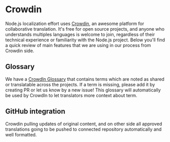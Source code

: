 # Crowdin

Node.js localization effort uses [Crowdin](https://crowdin.com), an awesome platform for collaborative translation.
It's free for open source projects, and anyone who understands multiples languages is welcome to join, regardless of
their technical experience or familiarity with the Node.js project. Below you'll find a quick review of main features that we are using in our process from Crowdin side. 

## Glossary

We have a [CrowdIn Glossary](../crowdin-glossary.json) that contains terms which are noted as shared or translatable across the projects. If a term is missing, please add it by creating PR or let us know by a new issue! This glossary will automatically be used by CrowdIn to let translators more context about term.

## GitHub integration

Crowdin pulling updates of original content, and on other side all approved translations going to be pushed to connected repository automatically and well formatted.